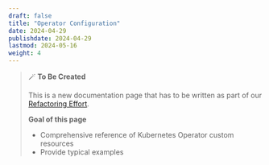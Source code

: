 ```yaml
---
draft: false
title: "Operator Configuration"
date: 2024-04-29
publishdate: 2024-04-29
lastmod: 2024-05-16
weight: 4
---
```


> 🪄 **To Be Created**
>
> This is a new documentation page that has to be written as part of our [Refactoring Effort](https://github.com/microcks/microcks.io/issues/81).
> 
> **Goal of this page**
> * Comprehensive reference of Kubernetes Operator custom resources
> * Provide typical examples